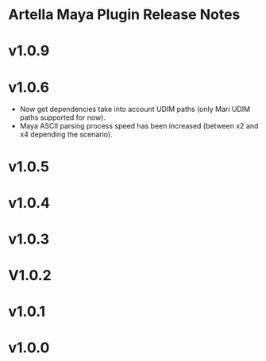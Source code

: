 
# Artella Maya Plugin Release Notes

# v1.0.9

# v1.0.6

* Now get dependencies take into account UDIM paths (only Mari UDIM paths supported for now).
* Maya ASCII parsing process speed has been increased (between x2 and x4 depending the scenario).

# v1.0.5

# v1.0.4

# v1.0.3

# V1.0.2

# v1.0.1

# v1.0.0

